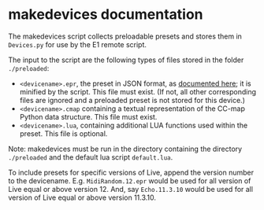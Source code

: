 # makedevices documentation

The makedevices script collects preloadable presets and stores them in ```Devices.py``` for use by the E1 remote script.

The input to the script are the following types of files stored in the folder  ```./preloaded```:


- ```<devicename>.epr```, the preset in JSON format, as [documented here](https://docs.electra.one/developers/presetformat.html#preset-json-format); it is minified by the script. This file must exist. (If not, all other corresponding files are ignored and a preloaded preset is not stored for this device.)
- ```<devicename>.cmap``` containing a textual representation of the CC-map Python data structure. This file must exist.
- ```<devicename>.lua```, containing additional LUA functions used within the preset. This file is optional.

Note: makedevices must be run in the directory containing the directory ```./preloaded``` and the default lua script ```default.lua```.

To include presets for specific versions of Live, append the version number to the devicename. E.g. ```MidiRandom.12.epr``` would be used for all version of Live equal or above version 12. And, say ```Echo.11.3.10``` would be used for all version of Live equal or above version 11.3.10.
